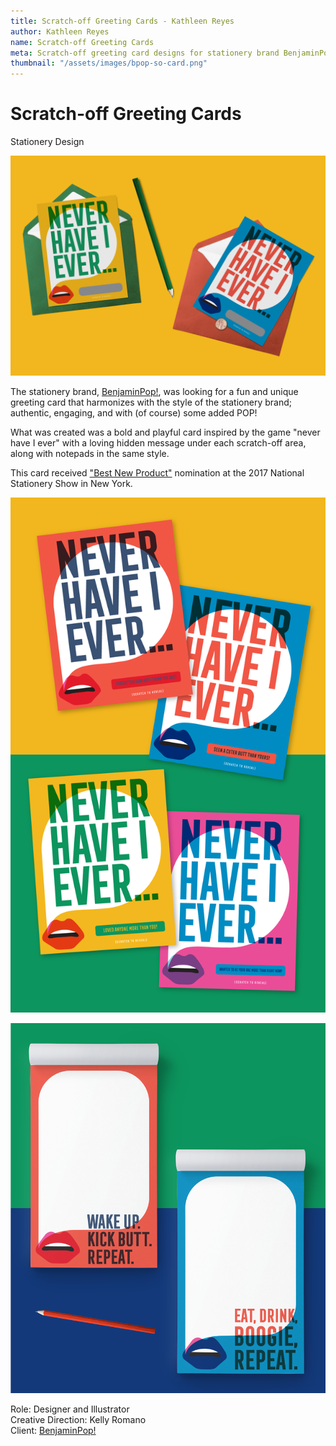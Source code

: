 ```yaml
---
title: Scratch-off Greeting Cards - Kathleen Reyes
author: Kathleen Reyes
name: Scratch-off Greeting Cards
meta: Scratch-off greeting card designs for stationery brand BenjaminPop!
thumbnail: "/assets/images/bpop-so-card.png"
---
```


# Scratch-off Greeting Cards
Stationery Design

![Two scratch-off greeting cards laying on their envelopes on an orange background.](/assets/images/bpop-so-1.png)

The stationery brand, [BenjaminPop!](https://www.benjaminpop.com/collections/scratch-offs/products/never-have-i-ever-loved-more-scratch-off-greeting-card), was looking for a fun and unique greeting card that harmonizes with the style of the stationery brand; authentic, engaging, and with (of course) some added POP!

What was created was a bold and playful card inspired by the game "never have I ever" with a loving hidden message under each scratch-off area, along with notepads in the same style.

This card received ["Best New Product"](https://www.instagram.com/p/BUhOWeiheAz/) nomination at the 2017 National Stationery Show in New York.

![Scratch-off greeting cards on coloful background.](/assets/images/bpop-so-2.png)

![Coloful notepads. One with phrase, Wake Up. Kick Butt. Repeat. The other with phrase, Eat, Drink, Boogie, Repeat.](/assets/images/bpop-so-3.png)

Role: Designer and Illustrator  
Creative Direction: Kelly Romano  
Client: [BenjaminPop!](https://www.benjaminpop.com/)